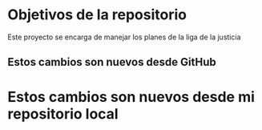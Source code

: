 # Objetivos de la repositorio

Este proyecto se encarga de manejar los planes de la liga de la justicia

## Estos cambios son nuevos desde GitHub
# Estos cambios son nuevos desde mi repositorio local
